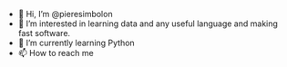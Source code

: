 - 👋 Hi, I’m @pieresimbolon
- 👀 I’m interested in learning data and any useful language and making fast software.
- 🌱 I’m currently learning Python
- 📫 How to reach me 

<!---
pieresimbolon/pieresimbolon is a ✨ special ✨ repository because its `README.md` (this file) appears on your GitHub profile.
You can click the Preview link to take a look at your changes.
--->
